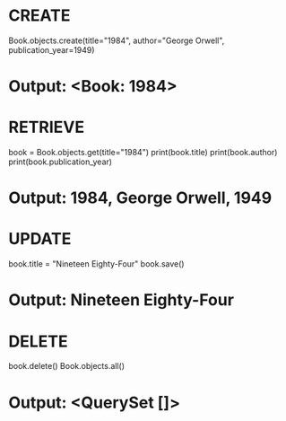 # CREATE
Book.objects.create(title="1984", author="George Orwell", publication_year=1949)
# Output: <Book: 1984>

# RETRIEVE
book = Book.objects.get(title="1984")
print(book.title)
print(book.author)
print(book.publication_year)
# Output: 1984, George Orwell, 1949

# UPDATE
book.title = "Nineteen Eighty-Four"
book.save()
# Output: Nineteen Eighty-Four

# DELETE
book.delete()
Book.objects.all()
# Output: <QuerySet []>
